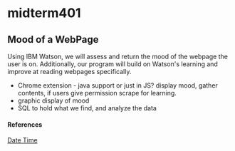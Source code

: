 # midterm401

## Mood of a WebPage 
  
  Using IBM Watson, we will assess and return the mood of the webpage the user is on. Additionally, our program will build on Watson's learning and improve at reading webpages specifically. 

  - Chrome extension - java support or just in JS? 
    display mood, gather contents, if users give permission scrape for learning. 
  - graphic display of mood 
  - SQL to hold what we find, and analyze the data 

#### References
[Date Time](https://alvinalexander.com/java/java-today-get-todays-date-now)

